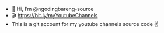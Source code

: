 - 👋  Hi, I’m @ngodingbareng-source
- 🎬  https://bit.ly/myYoutubeChannels
- This is a git account for my youtube channels source code ✌️

<!---
ngodingbareng-source/ngodingbareng-source is a ✨ special ✨ repository because its `README.md` (this file) appears on your GitHub profile.
You can click the Preview link to take a look at your changes.
--->
